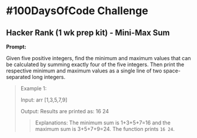 # #100DaysOfCode Challenge

## Hacker Rank (1 wk prep kit) - Mini-Max Sum

**Prompt:**

Given five positive integers, find the minimum and maximum values that can be calculated by summing exactly four of the five integers. Then print the respective minimum and maximum values as a single line of two space-separated long integers.

> Example 1:
> 
> Input: arr [1,3,5,7,9] 
>  
> Output: Results are printed as:
> 16 24 
>
>> Explanations: 
>> The minimum sum is 1+3+5+7=16 and the maximum sum is 3+5+7+9=24. The function prints `16 24`.